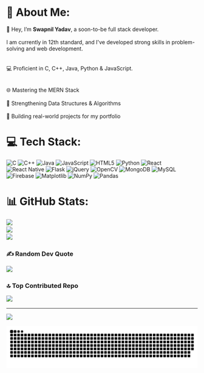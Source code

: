 # 💫 About Me:
👋 Hey, I’m <strong>Swapnil Yadav</strong>, a soon-to-be full stack developer.<br><br>      I am currently in 12th standard, and I've developed strong skills in problem-solving and web development.<br><br><br>      💻 Proficient in C, C++, Java, Python & JavaScript.<br><br><br>      🌐 Mastering the MERN Stack<br><br>      🧠 Strengthening Data Structures & Algorithms<br><br>      🚀 Building real-world projects for my portfolio<br>


# 💻 Tech Stack:
![C](https://img.shields.io/badge/c-%2300599C.svg?style=for-the-badge&logo=c&logoColor=white) ![C++](https://img.shields.io/badge/c++-%2300599C.svg?style=for-the-badge&logo=c%2B%2B&logoColor=white) ![Java](https://img.shields.io/badge/java-%23ED8B00.svg?style=for-the-badge&logo=openjdk&logoColor=white) ![JavaScript](https://img.shields.io/badge/javascript-%23323330.svg?style=for-the-badge&logo=javascript&logoColor=%23F7DF1E) ![HTML5](https://img.shields.io/badge/html5-%23E34F26.svg?style=for-the-badge&logo=html5&logoColor=white) ![Python](https://img.shields.io/badge/python-3670A0?style=for-the-badge&logo=python&logoColor=ffdd54) ![React](https://img.shields.io/badge/react-%2320232a.svg?style=for-the-badge&logo=react&logoColor=%2361DAFB) ![React Native](https://img.shields.io/badge/react_native-%2320232a.svg?style=for-the-badge&logo=react&logoColor=%2361DAFB) ![Flask](https://img.shields.io/badge/flask-%23000.svg?style=for-the-badge&logo=flask&logoColor=white) ![jQuery](https://img.shields.io/badge/jquery-%230769AD.svg?style=for-the-badge&logo=jquery&logoColor=white) ![OpenCV](https://img.shields.io/badge/opencv-%23white.svg?style=for-the-badge&logo=opencv&logoColor=white) ![MongoDB](https://img.shields.io/badge/MongoDB-%234ea94b.svg?style=for-the-badge&logo=mongodb&logoColor=white) ![MySQL](https://img.shields.io/badge/mysql-4479A1.svg?style=for-the-badge&logo=mysql&logoColor=white) ![Firebase](https://img.shields.io/badge/firebase-a08021?style=for-the-badge&logo=firebase&logoColor=ffcd34) ![Matplotlib](https://img.shields.io/badge/Matplotlib-%23ffffff.svg?style=for-the-badge&logo=Matplotlib&logoColor=black) ![NumPy](https://img.shields.io/badge/numpy-%23013243.svg?style=for-the-badge&logo=numpy&logoColor=white) ![Pandas](https://img.shields.io/badge/pandas-%23150458.svg?style=for-the-badge&logo=pandas&logoColor=white)
# 📊 GitHub Stats:
![](https://github-readme-stats.vercel.app/api?username=imswapnil17&theme=midnight-purple&hide_border=true&include_all_commits=true&count_private=true)<br/>
![](https://nirzak-streak-stats.vercel.app/?user=imswapnil17&theme=midnight-purple&hide_border=true)<br/>
![](https://github-readme-stats.vercel.app/api/top-langs/?username=imswapnil17&theme=midnight-purple&hide_border=true&include_all_commits=true&count_private=true&layout=compact)

### ✍️ Random Dev Quote
![](https://quotes-github-readme.vercel.app/api?type=horizontal&theme=dark)

### 🔝 Top Contributed Repo
![](https://github-contributor-stats.vercel.app/api?username=imswapnil17&limit=5&theme=midnight-purple&combine_all_yearly_contributions=true)

---
[![](https://visitcount.itsvg.in/api?id=imswapnil17&icon=0&color=1)](https://visitcount.itsvg.in)

![snake gif](https://github.com/imswapnil17/imswapnil17/blob/output/github-snake-dark.svg)
